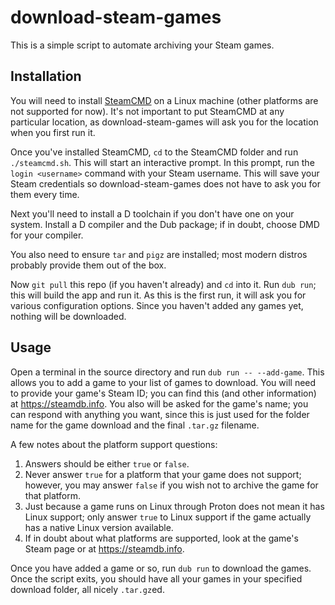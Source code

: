 # download-steam-games

This is a simple script to automate archiving your Steam games.

## Installation

You will need to install [SteamCMD](https://developer.valvesoftware.com/wiki/SteamCMD) on a Linux
machine (other platforms are not supported for now). It's not important to put SteamCMD at any particular
location, as download-steam-games will ask you for the location when you first run it.

Once you've installed SteamCMD, `cd` to the SteamCMD folder and run `./steamcmd.sh`. This will start
an interactive prompt. In this prompt, run the `login <username>` command with your Steam username. This
will save your Steam credentials so download-steam-games does not have to ask you for them every time.

Next you'll need to install a D toolchain if you don't have one on your system. Install a D compiler and
the Dub package; if in doubt, choose DMD for your compiler.

You also need to ensure `tar` and `pigz` are installed; most modern distros probably provide them
out of the box.

Now `git pull` this repo (if you haven't already) and `cd` into it. Run `dub run`; this will build the app
and run it. As this is the first run, it will ask you for various configuration options. Since you haven't
added any games yet, nothing will be downloaded.

## Usage

Open a terminal in the source directory and run `dub run -- --add-game`. This allows you to add a game
to your list of games to download. You will need to provide your game's Steam ID; you can find this
(and other information) at https://steamdb.info. You also will be asked for the game's name; you can respond
with anything you want, since this is just used for the folder name for the game download and the final
`.tar.gz` filename.

A few notes about the platform support questions:

1. Answers should be either `true` or `false`.
2. Never answer `true` for a platform that your game does not support; however, you may answer `false` if
   you wish not to archive the game for that platform.
3. Just because a game runs on Linux through Proton does not mean it has Linux support; only answer `true`
   to Linux support if the game actually has a native Linux version available.
4. If in doubt about what platforms are supported, look at the game's Steam page or at https://steamdb.info.

Once you have added a game or so, run `dub run` to download the games. Once the script exits, you should have
all your games in your specified download folder, all nicely `.tar.gz`ed.
